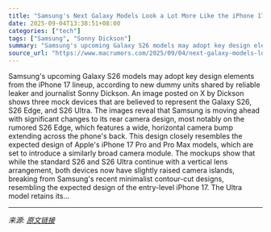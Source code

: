 ```yaml
---
title: "Samsung's Next Galaxy Models Look a Lot More Like the iPhone 17"
date: 2025-09-04T13:38:51+08:00
categories: ["tech"]
tags: ["Samsung", "Sonny Dickson"]
summary: "Samsung's upcoming Galaxy S26 models may adopt key design elements from the iPhone 17 lineup, according to new dummy units shared by reliable leaker and journalist Sonny Dickson. An image posted on X "
source_url: "https://www.macrumors.com/2025/09/04/next-galaxy-models-look-a-lot-like-iphone-17/"
---
```


Samsung's upcoming Galaxy S26 models may adopt key design elements from the iPhone 17 lineup, according to new dummy units shared by reliable leaker and journalist Sonny Dickson. An image posted on X by Dickson shows three mock devices that are believed to represent the Galaxy S26, S26 Edge, and S26 Ultra. The images reveal that Samsung is moving ahead with significant changes to its rear camera design, most notably on the rumored S26 Edge, which features a wide, horizontal camera bump extending across the phone's back. This design closely resembles the expected design of Apple's iPhone 17 Pro and Pro Max models, which are set to introduce a similarly broad camera module. The mockups show that while the standard S26 and S26 Ultra continue with a vertical lens arrangement, both devices now have slightly raised camera islands, breaking from Samsung's recent minimalist contour-cut designs, resembling the expected design of the entry-level &zwnj;iPhone 17&zwnj;. The Ultra model retains its...

---

*来源: [原文链接](https://www.macrumors.com/2025/09/04/next-galaxy-models-look-a-lot-like-iphone-17/)*
